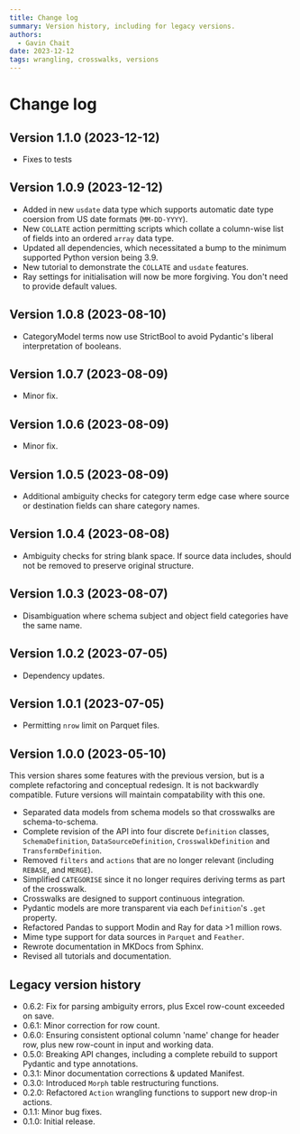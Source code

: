 ```yaml
---
title: Change log
summary: Version history, including for legacy versions.
authors:
  - Gavin Chait
date: 2023-12-12
tags: wrangling, crosswalks, versions
---
```

# Change log

## Version 1.1.0 (2023-12-12)

- Fixes to tests

## Version 1.0.9 (2023-12-12)

- Added in new `usdate` data type which supports automatic date type coersion from US date formats (`MM-DD-YYYY`).
- New `COLLATE` action permitting scripts which collate a column-wise list of fields into an ordered `array` data type.
- Updated all dependencies, which necessitated a bump to the minimum supported Python version being 3.9.
- New tutorial to demonstrate the `COLLATE` and `usdate` features.
- Ray settings for initialisation will now be more forgiving. You don't need to provide default values.

## Version 1.0.8 (2023-08-10)

- CategoryModel terms now use StrictBool to avoid Pydantic's liberal interpretation of booleans.

## Version 1.0.7 (2023-08-09)

- Minor fix.

## Version 1.0.6 (2023-08-09)

- Minor fix.

## Version 1.0.5 (2023-08-09)

- Additional ambiguity checks for category term edge case where source or destination fields can share category names.

## Version 1.0.4 (2023-08-08)

- Ambiguity checks for string blank space. If source data includes, should not be removed to preserve original structure.

## Version 1.0.3 (2023-08-07)

- Disambiguation where schema subject and object field categories have the same name.

## Version 1.0.2 (2023-07-05)

- Dependency updates.

## Version 1.0.1 (2023-07-05)

- Permitting `nrow` limit on Parquet files.

## Version 1.0.0 (2023-05-10)

This version shares some features with the previous version, but is a complete refactoring and conceptual redesign. It is
not backwardly compatible. Future versions will maintain compatability with this one.

- Separated data models from schema models so that crosswalks are schema-to-schema.
- Complete revision of the API into four discrete `Definition` classes, `SchemaDefinition`, `DataSourceDefinition`,
  `CrosswalkDefinition` and `TransformDefinition`.
- Removed `filters` and `actions` that are no longer relevant (including `REBASE`, and `MERGE`).
- Simplified `CATEGORISE` since it no longer requires deriving terms as part of the crosswalk.
- Crosswalks are designed to support continuous integration.
- Pydantic models are more transparent via each `Definition`'s `.get` property.
- Refactored Pandas to support Modin and Ray for data >1 million rows.
- Mime type support for data sources in `Parquet` and `Feather`.
- Rewrote documentation in MKDocs from Sphinx.
- Revised all tutorials and documentation.

## Legacy version history

- 0.6.2: Fix for parsing ambiguity errors, plus Excel row-count exceeded on save.
- 0.6.1: Minor correction for row count.
- 0.6.0: Ensuring consistent optional column 'name' change for header row, plus new row-count in input and working data.
- 0.5.0: Breaking API changes, including a complete rebuild to support Pydantic and type annotations.
- 0.3.1: Minor documentation corrections & updated Manifest.
- 0.3.0: Introduced `Morph` table restructuring functions.
- 0.2.0: Refactored `Action` wrangling functions to support new drop-in actions.
- 0.1.1: Minor bug fixes.
- 0.1.0: Initial release.